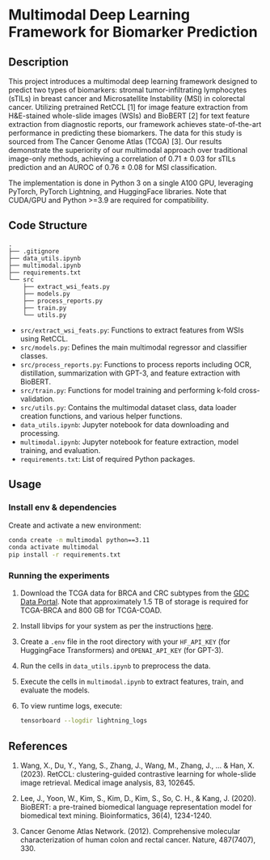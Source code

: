 # Multimodal Deep Learning Framework for Biomarker Prediction

## Description
This project introduces a multimodal deep learning framework designed to predict two types of biomarkers: stromal tumor-infiltrating lymphocytes (sTILs) in breast cancer and Microsatellite Instability (MSI) in colorectal cancer. Utilizing pretrained RetCCL [1] for image feature extraction from H&E-stained whole-slide images (WSIs) and BioBERT [2] for text feature extraction from diagnostic reports, our framework achieves state-of-the-art performance in predicting these biomarkers. The data for this study is sourced from The Cancer Genome Atlas (TCGA) [3]. Our results demonstrate the superiority of our multimodal approach over traditional image-only methods, achieving a correlation of 0.71 ± 0.03 for sTILs prediction and an AUROC of 0.76 ± 0.08 for MSI classification.

The implementation is done in Python 3 on a single A100 GPU, leveraging PyTorch, PyTorch Lightning, and HuggingFace libraries. Note that CUDA/GPU and Python >=3.9 are required for compatibility.

## Code Structure
```
.
├── .gitignore
├── data_utils.ipynb
├── multimodal.ipynb
├── requirements.txt
└── src
    ├── extract_wsi_feats.py
    ├── models.py
    ├── process_reports.py
    ├── train.py
    └── utils.py
```

- `src/extract_wsi_feats.py`: Functions to extract features from WSIs using RetCCL.
- `src/models.py`: Defines the main multimodal regressor and classifier classes.
- `src/process_reports.py`: Functions to process reports including OCR, distillation, summarization with GPT-3, and feature extraction with BioBERT.
- `src/train.py`: Functions for model training and performing k-fold cross-validation.
- `src/utils.py`: Contains the multimodal dataset class, data loader creation functions, and various helper functions.
- `data_utils.ipynb`: Jupyter notebook for data downloading and processing.
- `multimodal.ipynb`: Jupyter notebook for feature extraction, model training, and evaluation.
- `requirements.txt`: List of required Python packages.

## Usage

### Install env & dependencies
Create and activate a new environment:
   ```bash
   conda create -n multimodal python==3.11
   conda activate multimodal
   pip install -r requirements.txt
   ```

### Running the experiments

1. Download the TCGA data for BRCA and CRC subtypes from the [GDC Data Portal](https://portal.gdc.cancer.gov/). Note that approximately 1.5 TB of storage is required for TCGA-BRCA and 800 GB for TCGA-COAD.

2. Install libvips for your system as per the instructions [here](https://www.libvips.org/install.html).

3. Create a `.env` file in the root directory with your `HF_API_KEY` (for HuggingFace Transformers) and `OPENAI_API_KEY` (for GPT-3).

4. Run the cells in `data_utils.ipynb` to preprocess the data.

5. Execute the cells in `multimodal.ipynb` to extract features, train, and evaluate the models.

6. To view runtime logs, execute:
   ```bash
   tensorboard --logdir lightning_logs
   ```

## References
1. Wang, X., Du, Y., Yang, S., Zhang, J., Wang, M., Zhang, J., ... & Han, X. (2023). RetCCL: clustering-guided contrastive learning for whole-slide image retrieval. Medical image analysis, 83, 102645.

2. Lee, J., Yoon, W., Kim, S., Kim, D., Kim, S., So, C. H., & Kang, J. (2020). BioBERT: a pre-trained biomedical language representation model for biomedical text mining. Bioinformatics, 36(4), 1234-1240.

3. Cancer Genome Atlas Network. (2012). Comprehensive molecular characterization of human colon and rectal cancer. Nature, 487(7407), 330.
